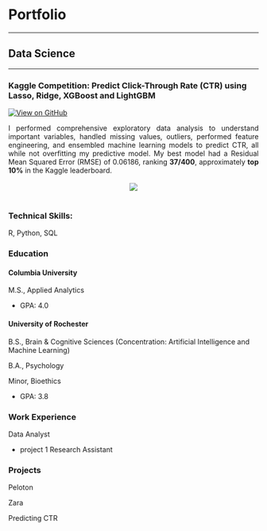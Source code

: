 # Portfolio
---

## Data Science
---
### Kaggle Competition: Predict Click-Through Rate (CTR) using Lasso, Ridge, XGBoost and LightGBM
[![View on GitHub](https://img.shields.io/badge/GitHub-View_on_GitHub-blue?logo=GitHub)](https://github.com/helenabardsley/Projects/sub41.qmd)

<div style="text-align: justify">I performed comprehensive exploratory data analysis to understand important variables, handled missing values, outliers, performed feature engineering, and ensembled machine learning models to predict CTR, all while not overfitting my predictive model. My best model had a Residual Mean Squared Error (RMSE) of 0.06186, ranking <b>37/400</b>, approximately <b>top 10%</b> in the Kaggle leaderboard.</div>
<br>
<center><img src="images/ames-house-price.jpg"/></center>
<br>

### Technical Skills: 
R, Python, SQL

### Education
#### Columbia University
M.S., Applied Analytics
- GPA: 4.0

#### University of Rochester
B.S., Brain & Cognitive Sciences (Concentration: Artificial Intelligence and Machine Learning)

B.A., Psychology

Minor, Bioethics
- GPA: 3.8

### Work Experience
Data Analyst
- project 1
Research Assistant

### Projects
Peloton

Zara

Predicting CTR
